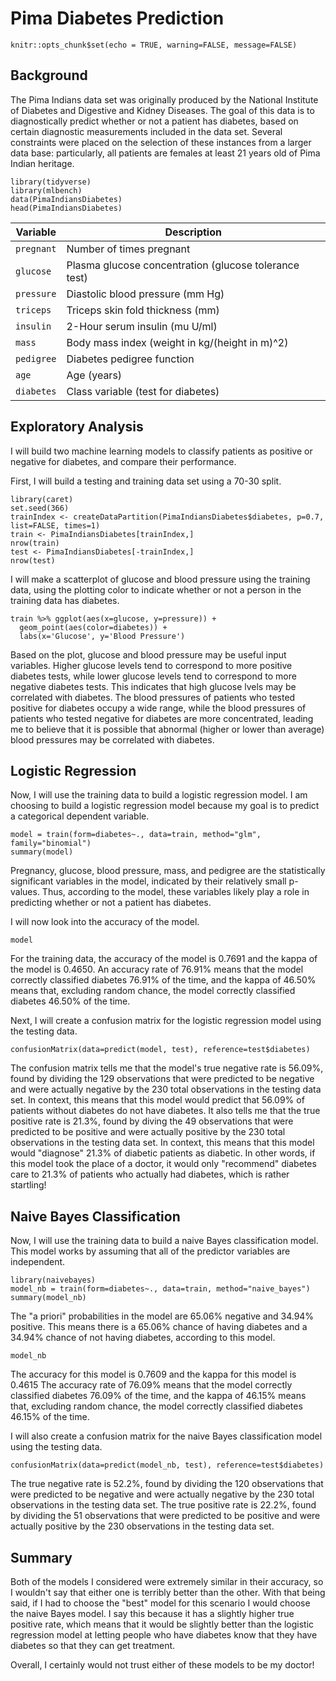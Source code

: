 # Pima Diabetes Prediction

```{r, include=FALSE}
knitr::opts_chunk$set(echo = TRUE, warning=FALSE, message=FALSE)
```

## Background

The Pima Indians data set was originally produced by the National Institute of Diabetes and Digestive and Kidney Diseases. The goal of this data is to diagnostically predict whether or not a patient has diabetes, based on certain diagnostic measurements included in the data set. Several constraints were placed on the selection of these instances from a larger data base: particularly, all patients are females at least 21 years old of Pima Indian heritage.

```{r}
library(tidyverse)
library(mlbench)
data(PimaIndiansDiabetes)
head(PimaIndiansDiabetes)
```

Variable|Description
-------|---------
`pregnant`|	Number of times pregnant
`glucose`|	Plasma glucose concentration (glucose tolerance test)
`pressure`|	Diastolic blood pressure (mm Hg)
`triceps`|	Triceps skin fold thickness (mm)
`insulin`|	2-Hour serum insulin (mu U/ml)
`mass`|	Body mass index (weight in kg/(height in m)\^2)
`pedigree`|	Diabetes pedigree function
`age`|	Age (years)
`diabetes`|	Class variable (test for diabetes)

## Exploratory Analysis

I will build two machine learning models to classify patients as positive or negative for diabetes, and compare their performance.

First, I will build a testing and training data set using a 70-30 split.

```{r}
library(caret)
set.seed(366)
trainIndex <- createDataPartition(PimaIndiansDiabetes$diabetes, p=0.7, list=FALSE, times=1)
train <- PimaIndiansDiabetes[trainIndex,]
nrow(train)
test <- PimaIndiansDiabetes[-trainIndex,]
nrow(test)
```

I will make a scatterplot of glucose and blood pressure using the training data, using the plotting color to indicate whether or not a person in the training data has diabetes. 

```{r}
train %>% ggplot(aes(x=glucose, y=pressure)) + 
  geom_point(aes(color=diabetes)) + 
  labs(x='Glucose', y='Blood Pressure')
```

Based on the plot, glucose and blood pressure may be useful input variables. Higher glucose levels tend to correspond to more positive diabetes tests, while lower glucose levels tend to correspond to more negative diabetes tests. This indicates that high glucose lvels may be correlated with diabetes. The blood pressures of patients who tested positive for diabetes occupy a wide range, while the blood pressures of patients who tested negative for diabetes are more concentrated, leading me to believe that it is possible that abnormal (higher or lower than average) blood pressures may be correlated with diabetes. 

## Logistic Regression 

Now, I will use the training data to build a logistic regression model. I am choosing to build a logistic regression model because my goal is to predict a categorical dependent variable.

```{r}
model = train(form=diabetes~., data=train, method="glm", family="binomial")
summary(model)
```

Pregnancy, glucose, blood pressure, mass, and pedigree are the statistically significant variables in the model, indicated by their relatively small p-values. Thus, according to the model, these variables likely play a role in predicting whether or not a patient has diabetes.

I will now look into the accuracy of the model.

```{r}
model
```

For the training data, the accuracy of the model is 0.7691 and the kappa of the model is 0.4650. An accuracy rate of 76.91% means that the model correctly classified diabetes 76.91% of the time, and the kappa of 46.50% means that, excluding random chance, the model correctly classified diabetes 46.50% of the time. 

Next, I will create a confusion matrix for the logistic regression model using the testing data. 

```{r}
confusionMatrix(data=predict(model, test), reference=test$diabetes)
```

The confusion matrix tells me that the model's true negative rate is 56.09%, found by dividing the 129 observations that were predicted to be negative and were actually negative by the 230 total observations in the testing data set. In context, this means that this model would predict that 56.09% of patients without diabetes do not have diabetes. It also tells me that the true positive rate is 21.3%, found by diving the 49 observations that were predicted to be positive and were actually positive by the 230 total observations in the testing data set. In context, this means that this model would "diagnose" 21.3% of diabetic patients as diabetic. In other words, if this model took the place of a doctor, it would only "recommend" diabetes care to 21.3% of patients who actually had diabetes, which is rather startling! 

## Naive Bayes Classification

Now, I will use the training data to build a naive Bayes classification model. This model works by assuming that all of the predictor variables are independent.

```{r}
library(naivebayes)
model_nb = train(form=diabetes~., data=train, method="naive_bayes")
summary(model_nb)
```

The "a priori" probabilities in the model are 65.06% negative and 34.94% positive. This means there is a 65.06% chance of having diabetes and a 34.94% chance of not having diabetes, according to this model.

```{r}
model_nb
```

The accuracy for this model is 0.7609 and the kappa for this model is 0.4615 The accuracy rate of 76.09% means that the model correctly classified diabetes 76.09% of the time, and the kappa of 46.15% means that, excluding random chance, the model correctly classified diabetes 46.15% of the time.  

I will also create a confusion matrix for the naive Bayes classification model using the testing data.

```{r}
confusionMatrix(data=predict(model_nb, test), reference=test$diabetes)
```

The true negative rate is 52.2%, found by dividing the 120 observations that were predicted to be negative and were actually negative by the 230 total observations in the testing data set. The true positive rate is 22.2%, found by dividing the 51 observations that were predicted to be positive and were actually positive by the 230 observations in the testing data set. 

## Summary

Both of the models I considered were extremely similar in their accuracy, so I wouldn't say that either one is terribly better than the other. With that being said, if I had to choose the "best" model for this scenario I would choose the naive Bayes model. I say this because it has a slightly higher true positive rate, which means that it would be slightly better than the logistic regression model at letting people who have diabetes know that they have diabetes so that they can get treatment.

Overall, I certainly would not trust either of these models to be my doctor!
